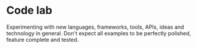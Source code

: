 # Code lab

Experimenting with new languages, frameworks, tools, APIs, ideas and technology in general. Don't expect all examples to be perfectly polished, feature complete and tested. 